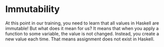 # Immutability

At this point in our training, you need to learn that all values in Haskell are immutable! But what does it mean for us? It means that when you apply a function to some variable, the value is not changed. Instead, you create a new value each time. That means assignment does not exist in Haskell.

